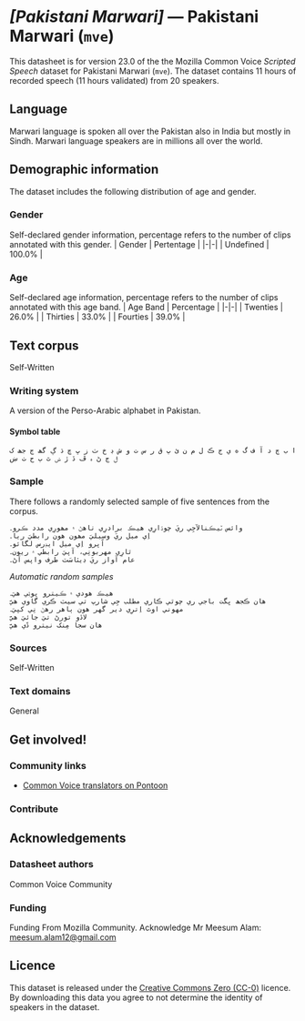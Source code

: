 # *[Pakistani Marwari]* &mdash; Pakistani Marwari (`mve`)
This datasheet is for version 23.0 of the the Mozilla Common Voice *Scripted Speech* dataset 
for Pakistani Marwari (`mve`). The dataset contains 11 hours of recorded
speech (11 hours validated) from 20 speakers.

## Language
Marwari language is spoken all over the Pakistan also in India but mostly in Sindh. Marwari language speakers are in millions all over the world.
<!-- {{LANGUAGE_DESCRIPTION}} -->
<!-- Provide a brief (1-2 paragraph) description of your language -->
<!-- ### Variants -->
<!-- {{VARIANT_DESCRIPTION}} -->
<!-- @ OPTIONAL @ -->
<!-- Describe the variants (MCV variants) of your language -->
<!-- Original Answer: -->
<!-- Thali, Godwari, and Dhatki -->

## Demographic information
The dataset includes the following distribution of age and gender.
<!-- You can get a lot of the information in this section from https://analyzer.cv-toolbox.web.tr/browse -->

### Gender
Self-declared gender information, percentage refers to the number of clips annotated with this gender.
| Gender | Pertentage |
|-|-|
| Undefined | 100.0% |
<!-- {{GENDER_TABLE}} -->
<!-- @ AUTOMATICALLY GENERATED @ -->
<!-- | Gender | Frequency |
|--------|-----------|
| male, masculine | ? |
| undeclared | ? |
| female, feminine | ? | -->

### Age
Self-declared age information, percentage refers to the number of clips annotated with this age band.
| Age Band | Percentage |
|-|-|
| Twenties | 26.0% |
| Thirties | 33.0% |
| Fourties | 39.0% |
<!-- {{AGE_TABLE}} -->
<!-- @ AUTOMATICALLY GENERATED @ -->
<!-- | Age band | Frequency |
|----------|-----------|
| teens | ? |
| twenties | ? |
| thirties | ? |
| fourties | ? |
| fifties | ? |
   ...if other age ranges are present in your data, add rows... -->

## Text corpus
Self-Written
<!-- {{TEXT_CORPUS_DESCRIPTION}} -->
<!-- @ OPTIONAL @ -->
<!-- An overview of the text corpus, with information such as average length (in characters and words) of validated sentences. -->

### Writing system
A version of the Perso-Arabic alphabet in Pakistan.
<!-- {{WRITING_SYSTEM_DESCRIPTION}} -->
<!-- @ OPTIONAL @ -->
<!-- A description of the writing system (or writing systems) used in the text corpus -->

#### Symbol table
```ا ب چ د آ ف گ ه ي ج ڪ ل م ن ئ پ ق ر س ت و ش ڊ خ ٽ ز ڀ ڇ ڌ ڳ گھ ڄ جھ ک ݪ ڃ ڻ ہ ڦ ڏ ڙ ݾ ٿ ٻ ح ٺ ښ```
<!-- {{ALPHABET_TABLE}} -->
<!-- @ OPTIONAL @ -->
<!-- If the writing system is alphabetic, you can include the valid alphabet here -->

### Sample
There follows a randomly selected sample of five sentences from the corpus.
```
وائس ٽيڪنالآجِي ريَ چوڌارِي ھيڪ برادرِي ٺاھڻ ۾ مھورِي مدد ڪرو۔
اِي ميل ريَ وسِيليَ مھون ھون رابطيَ ريا۔
آپرو اِي ميل ايڊرس لگائو۔
ٿارِي مهربونِي، آپيَ رابطي ۾ ريون۔
عام آواز ريَ ڊيٽاسَٽ طرف واپس آڻ۔
```

*Automatic random samples*

```
هيڪ هودي ۾ ڪيترو پوڻِي هيَ۔
ھان ڪجھ ڀگت باجي ري چوٿي ڪاري مطلب جِي شارپ تي سيٽ ڪري گاوي ھيَََ
مهوني اوٿ اِترِي دير گهر هون ٻاهر رهڻ نِي کپيَ۔
لاڏو تورڻ تيَ جائيَ ھيََََ
ھان سجا مِنک نيترو ڏَي ھيََََ
```
<!-- {{SENTENCES_SAMPLE}} -->

### Sources
Self-Written
<!-- {{SOURCES_LIST}} -->
<!-- @ OPTIONAL @ -->
<!-- A list of sentence sources, can be curated to the top-N -->

### Text domains
General
<!-- {{TEXT_DOMAIN_DESCRIPTION}} -->
<!-- @ OPTIONAL @ -->
<!-- What text domains are represented in the corpus? -->

## Get involved!

### Community links
* [Common Voice translators on Pontoon](https://pontoon.mozilla.org/mve/common-voice/contributors/)

### Contribute
<!-- {{CONTRIBUTE_LINKS_LIST}} -->
<!-- Here you can include links for how to contribute to the dataset -->

## Acknowledgements

### Datasheet authors
Common Voice Community
<!-- {{DATASHEET_AUTHORS_LIST}} -->
<!-- A list in the format of: Your Name <email@email.com> -->

### Funding
Funding From Mozilla Community. Acknowledge Mr Meesum Alam: meesum.alam12@gmail.com
<!-- {{FUNDING_DESCRIPTION}} -->
<!-- @ OPTIONAL @ -->
<!-- If you received any funding, you can include the acknowledgement here -->

## Licence
This dataset is released under the [Creative Commons Zero (CC-0)](https://creativecommons.org/public-domain/cc0/) licence. By downloading this data
you agree to not determine the identity of speakers in the dataset.